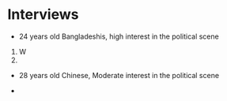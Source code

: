 # Interviews
- 24 years old Bangladeshis, high interest in the political scene

1. W
2.


- 28 years old Chinese, Moderate interest in the political scene

-
